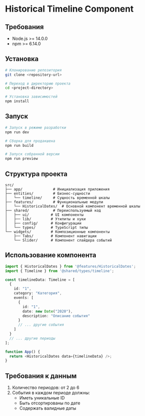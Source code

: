 # Historical Timeline Component

## Требования

- Node.js >= 14.0.0
- npm >= 6.14.0

## Установка

```bash
# Клонирование репозитория
git clone <repository-url>

# Переход в директорию проекта
cd <project-directory>

# Установка зависимостей
npm install
```

## Запуск

```bash
# Запуск в режиме разработки
npm run dev

# Сборка для продакшена
npm run build

# Запуск собранной версии
npm run preview
```

## Структура проекта

```
src/
├── app/              # Инициализация приложения
├── entities/         # Бизнес-сущности
│   └── timeline/     # Сущность временной шкалы
├── features/         # Функциональные модули
│   └── HistoricalDates/  # Основной компонент временной шкалы
├── shared/           # Переиспользуемый код
│   ├── ui/          # UI компоненты
│   ├── lib/         # Утилиты и хуки
│   ├── config/      # Конфигурации
│   └── types/       # TypeScript типы
└── widgets/         # Композиционные компоненты
    ├── Tabs/        # Компонент навигации
    └── Slider/      # Компонент слайдера событий
```

## Использование компонента

```typescript
import { HistoricalDates } from '@features/HistoricalDates';
import { Timeline } from '@shared/types/timeline';

const timelineData: Timeline = [
  {
    id: "1",
    category: "Категория",
    events: [
      {
        id: "1",
        date: new Date("2020"),
        description: "Описание события"
      }
      // ... другие события
    ]
  }
  // ... другие периоды
];

function App() {
  return <HistoricalDates data={timelineData} />;
}
```

## Требования к данным

1. Количество периодов: от 2 до 6
2. События в каждом периоде должны:
   - Иметь уникальные ID
   - Быть отсортированы по дате
   - Содержать валидные даты
